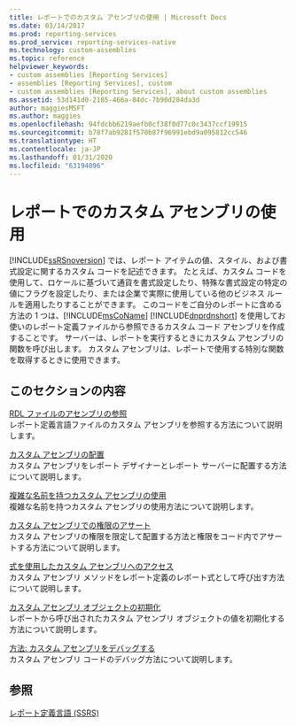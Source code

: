 ```yaml
---
title: レポートでのカスタム アセンブリの使用 | Microsoft Docs
ms.date: 03/14/2017
ms.prod: reporting-services
ms.prod_service: reporting-services-native
ms.technology: custom-assemblies
ms.topic: reference
helpviewer_keywords:
- custom assemblies [Reporting Services]
- assemblies [Reporting Services], custom
- custom assemblies [Reporting Services], about custom assemblies
ms.assetid: 53d141d0-2185-466a-84dc-7b90d284da3d
author: maggiesMSFT
ms.author: maggies
ms.openlocfilehash: 94fdcbb6219aefb0cf38f0d77c0c3437ccf19915
ms.sourcegitcommit: b78f7ab9281f570b87f96991ebd9a095812cc546
ms.translationtype: HT
ms.contentlocale: ja-JP
ms.lasthandoff: 01/31/2020
ms.locfileid: "63194096"
---
```

# <a name="using-custom-assemblies-with-reports"></a>レポートでのカスタム アセンブリの使用
  [!INCLUDE[ssRSnoversion](../../includes/ssrsnoversion-md.md)] では、レポート アイテムの値、スタイル、および書式設定に関するカスタム コードを記述できます。 たとえば、カスタム コードを使用して、ロケールに基づいて通貨を書式設定したり、特殊な書式設定の特定の値にフラグを設定したり、または企業で実際に使用している他のビジネス ルールを適用したりすることができます。 このコードをご自分のレポートに含める方法の 1 つは、[!INCLUDE[msCoName](../../includes/msconame-md.md)] [!INCLUDE[dnprdnshort](../../includes/dnprdnshort-md.md)] を使用してお使いのレポート定義ファイルから参照できるカスタム コード アセンブリを作成することです。 サーバーは、レポートを実行するときにカスタム アセンブリの関数を呼び出します。 カスタム アセンブリは、レポートで使用する特別な関数を取得するときに使用できます。  
  
## <a name="in-this-section"></a>このセクションの内容  
 [RDL ファイルのアセンブリの参照](../../reporting-services/custom-assemblies/referencing-assemblies-in-an-rdl-file.md)  
 レポート定義言語ファイルのカスタム アセンブリを参照する方法について説明します。  
  
 [カスタム アセンブリの配置](../../reporting-services/custom-assemblies/deploying-a-custom-assembly.md)  
 カスタム アセンブリをレポート デザイナーとレポート サーバーに配置する方法について説明します。  
  
 [複雑な名前を持つカスタム アセンブリの使用](../../reporting-services/custom-assemblies/using-strong-named-custom-assemblies.md)  
 複雑な名前を持つカスタム アセンブリの使用方法について説明します。  
  
 [カスタム アセンブリでの権限のアサート](../../reporting-services/custom-assemblies/asserting-permissions-in-custom-assemblies.md)  
 カスタム アセンブリの権限を限定して配置する方法と権限をコード内でアサートする方法について説明します。  
  
 [式を使用したカスタム アセンブリへのアクセス](../../reporting-services/custom-assemblies/accessing-custom-assemblies-through-expressions.md)  
 カスタム アセンブリ メソッドをレポート定義のレポート式として呼び出す方法について説明します。  
  
 [カスタム アセンブリ オブジェクトの初期化](../../reporting-services/custom-assemblies/initializing-custom-assembly-objects.md)  
 レポートから呼び出されたカスタム アセンブリ オブジェクトの値を初期化する方法について説明します。  
  
 [方法: カスタム アセンブリをデバッグする](../../reporting-services/custom-assemblies/how-to-debug-custom-assemblies.md)  
 カスタム アセンブリ コードのデバッグ方法について説明します。  
  
## <a name="see-also"></a>参照  
 [レポート定義言語 &#40;SSRS&#41;](../../reporting-services/reports/report-definition-language-ssrs.md)  
  
  
